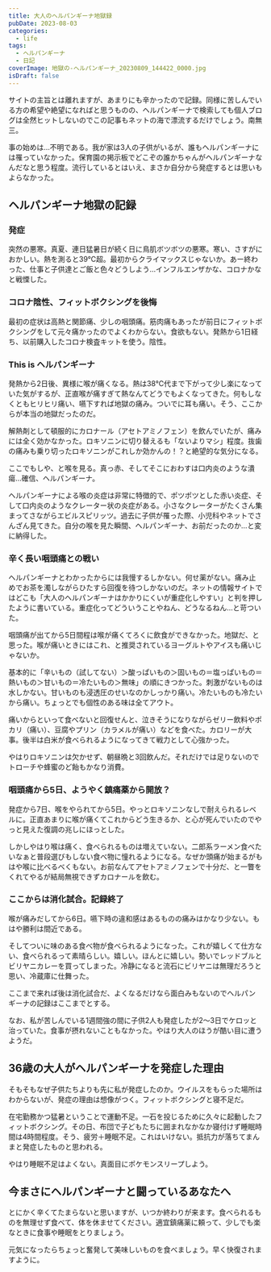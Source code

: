 ```yaml
---
title: 大人のヘルパンギーナ地獄録
pubDate: 2023-08-03
categories:
  - life
tags:
  - ヘルパンギーナ
  - 日記
coverImage: 地獄の-ヘルパンギーナ_20230809_144422_0000.jpg
isDraft: false
---
```


サイトの主旨とは離れますが、あまりにも辛かったので記録。同様に苦しんでいる方の希望や絶望になればと思うものの、ヘルパンギーナで検索しても個人ブログは全然ヒットしないのでこの記事もネットの海で漂流するだけでしょう。南無三。

事の始めは…不明である。我が家は3人の子供がいるが、誰もヘルパンギーナには罹っていなかった。保育園の掲示板でどこぞの誰かちゃんがヘルパンギーナなんだなと思う程度。流行しているとはいえ、まさか自分から発症するとは思いもよらなかった。

<!--more-->

## ヘルパンギーナ地獄の記録

### 発症

突然の悪寒。真夏、連日猛暑日が続く日に鳥肌ボツボツの悪寒。寒い、さすがにおかしい。熱を測ると39℃超。最初からクライマックスじゃないか。あー終わった、仕事と子供達とご飯と色々どうしよう…インフルエンザかな、コロナかなと戦慄した。

### コロナ陰性、フィットボクシングを後悔

最初の症状は高熱と関節痛、少しの咽頭痛。筋肉痛もあったが前日にフィットボクシングをして元々痛かったのでよくわからない。食欲もない。発熱から1日経ち、以前購入したコロナ検査キットを使う。陰性。

### This is ヘルパンギーナ

発熱から2日後、異様に喉が痛くなる。熱は38℃代まで下がって少し楽になっていた気がするが、正直喉が痛すぎて熱なんてどうでもよくなってきた。何もしなくともヒリヒリ痛い、嚥下すれば地獄の痛み。ついでに耳も痛い。そう、ここからが本当の地獄だったのだ。

解熱剤として頓服的にカロナール（アセトアミノフェン）を飲んでいたが、痛みには全く効かなかった。ロキソニンに切り替えるも「ないよりマシ」程度。抜歯の痛みも乗り切ったロキソニンがこれしか効かんの！？と絶望的な気分になる。

ここでもしや、と喉を見る。真っ赤、そしてそこにおわすは口内炎のような潰瘍…確信、ヘルパンギーナ。

ヘルパンギーナによる喉の炎症は非常に特徴的で、ポツポツとした赤い炎症、そして口内炎のようなクレーター状の炎症がある。小さなクレーターがたくさん集まってさながらエビルスピリッツ。過去に子供が罹った際、小児科やネットでさんざん見てきた。自分の喉を見た瞬間、ヘルパンギーナ、お前だったのか…と変に納得した。

### 辛く長い咽頭痛との戦い

ヘルパンギーナとわかったからには我慢するしかない。何せ薬がない。痛み止めでお茶を濁しながらひたすら回復を待つしかないのだ。ネットの情報サイトではどこも「大人のヘルパンギーナはかかりにくいが重症化しやすい」と判を押したように書いている。重症化ってどういうことやねん、どうなるねん…と苛ついた。

咽頭痛が出てから5日間程は喉が痛くてろくに飲食ができなかった。地獄だ、と思った。喉が痛いときにはこれ、と推奨されているヨーグルトやアイスも痛いじゃないか。

基本的に「辛いもの（試してない）＞酸っぱいもの＞固いもの＝塩っぱいもの＝熱いもの＞甘いもの＝冷たいもの＞無味」の順にきつかった。刺激がないものは水しかない。甘いものも浸透圧のせいなのかしっかり痛い。冷たいものも冷たいから痛い。ちょっとでも個性のある味は全てアウト。

痛いからといって食べないと回復せんと、泣きそうになりながらゼリー飲料やポカリ（痛い）、豆腐やプリン（カラメルが痛い）などを食べた。カロリーが大事。後半は白米が食べられるようになってきて戦力として心強かった。

やはりロキソニンは欠かせず、朝昼晩と3回飲んだ。それだけでは足りないのでトローチや蜂蜜のど飴もかなり消費。

### 咽頭痛から5日、ようやく鎮痛薬から開放？

発症から7日、喉をやられてから5日。やっとロキソニンなしで耐えられるレベルに。正直あまりに喉が痛くてこれからどう生きるか、と心が死んでいたのでやっと見えた復調の兆しにほっとした。

しかしやはり喉は痛く、食べられるものは増えていない。二郎系ラーメン食べたいなぁと普段選びもしない食べ物に憧れるようになる。なぜか頭痛が始まるがもはや喉に比べるべくもない。お前なんてアセトアミノフェンで十分だ、と一瞥をくれてやるが結局無視できずカロナールを飲む。

### ここからは消化試合。記録終了

喉が痛みだしてから6日。嚥下時の違和感はあるものの痛みはかなり少ない。もはや勝利は間近である。

そしてついに味のある食べ物が食べられるようになった。これが嬉しくて仕方ない、食べられるって素晴らしい。嬉しい。ほんとに嬉しい。勢いでレッドブルとビリヤニカレーを買ってしまった。冷静になると流石にビリヤニは無理だろうと思い、冷蔵庫に仕舞った。

ここまで来れば後は消化試合だ、よくなるだけなら面白みもないのでヘルパンギーナの記録はここまでとする。

なお、私が苦しんでいる1週間強の間に子供2人も発症したが2～3日でケロッと治っていた。食事が摂れないこともなかった。やはり大人のほうが酷い目に遭うようだ。

## 36歳の大人がヘルパンギーナを発症した理由

そもそもなぜ子供たちよりも先に私が発症したのか。ウイルスをもらった場所はわからないが、発症の理由は想像がつく。フィットボクシングと寝不足だ。

在宅勤務かつ猛暑ということで運動不足。一石を投じるために久々に起動したフィットボクシング。その日、布団で子どもたちに囲まれなかなか寝付けず睡眠時間は4時間程度。そう、疲労＋睡眠不足。これはいけない。抵抗力が落ちてまんまと発症したものと思われる。

やはり睡眠不足はよくない。真面目にポケモンスリープしよう。

## 今まさにヘルパンギーナと闘っているあなたへ

とにかく辛くてたまらないと思いますが、いつか終わりが来ます。食べられるものを無理せず食べて、体を休ませてください。適宜鎮痛薬に頼って、少しでも楽なときに食事や睡眠をとりましょう。

元気になったらちょっと奮発して美味しいものを食べましょう。早く快復されますように。
